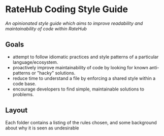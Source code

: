 # RateHub Coding Style Guide

*An opinionated style guide which aims to improve readability and maintainability of code within RateHub*

## Goals
* attempt to follow idiomatic practices and style patterns of a particular language/ecosystem.
* proactively improve maintainability of code by looking for known anti-patterns or "hacky" solutions.
* reduce time to understand a file by enforcing a shared style within a code base.
* encourage developers to find simple, maintainable solutions to problems.

## Layout
Each folder contains a listing of the rules chosen, and some background about why it is seen as undesirable
